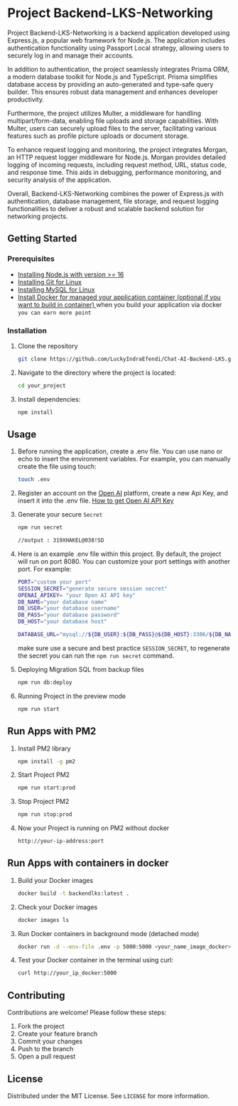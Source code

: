 # Project Backend-LKS-Networking

Project Backend-LKS-Networking is a backend application developed using Express.js, a popular web framework for Node.js. The application includes authentication functionality using Passport Local strategy, allowing users to securely log in and manage their accounts.

In addition to authentication, the project seamlessly integrates Prisma ORM, a modern database toolkit for Node.js and TypeScript. Prisma simplifies database access by providing an auto-generated and type-safe query builder. This ensures robust data management and enhances developer productivity.

Furthermore, the project utilizes Multer, a middleware for handling multipart/form-data, enabling file uploads and storage capabilities. With Multer, users can securely upload files to the server, facilitating various features such as profile picture uploads or document storage.

To enhance request logging and monitoring, the project integrates Morgan, an HTTP request logger middleware for Node.js. Morgan provides detailed logging of incoming requests, including request method, URL, status code, and response time. This aids in debugging, performance monitoring, and security analysis of the application.

Overall, Backend-LKS-Networking combines the power of Express.js with authentication, database management, file storage, and request logging functionalities to deliver a robust and scalable backend solution for networking projects.

## Getting Started

### Prerequisites

- <a href="https://www.digitalocean.com/community/tutorials/how-to-install-node-js-on-debian-10">Installing Node.js with version >= 16</a>
- <a href="https://git-scm.com/book/en/v2/Getting-Started-Installing-Git">Installing Git for Linux</a>
- <a href="https://www.geeksforgeeks.org/how-to-install-mysql-on-linux/">Installing MySQL for Linux</a>
- <a href="https://www.digitalocean.com/community/tutorials/how-to-install-and-use-docker-on-debian-10">Install Docker for managed your application container (optional if you want to build in container) </a>
  when you build your application via docker `you can earn more point`

### Installation

1. Clone the repository
   ```sh
   git clone https://github.com/LuckyIndraEfendi/Chat-AI-Backend-LKS.git
   ```
2. Navigate to the directory where the project is located:
   ```sh
   cd your_project
   ```
3. Install dependencies:

   ```sh
   npm install
   ```

## Usage

1. Before running the application, create a .env file. You can use nano or echo to insert the environment variables. For example, you can manually create the file using touch:

   ```sh
   touch .env
   ```

2. Register an account on the <a href="https://platform.openai.com/api-keys">Open AI</a> platform, create a new Api Key, and insert it into the .env file. <a href="https://help.socialintents.com/article/188-how-to-find-your-openai-api-key-for-chatgpt">How to get Open AI API Key</a>

3. Generate your secure `Secret`

   ```sh
   npm run secret

   //output : 319XHAKEL@038!SD
   ```

4. Here is an example .env file within this project. By default, the project will run on port 8080. You can customize your port settings with another port. For example:

   ```sh
   PORT="custom your port"
   SESSION_SECRET="generate secure session secret"
   OPENAI_APIKEY= "your Open AI API key"
   DB_NAME="your database name"
   DB_USER="your database username"
   DB_PASS="your database password"
   DB_HOST="your database host"

   DATABASE_URL="mysql://${DB_USER}:${DB_PASS}@${DB_HOST}:3306/${DB_NAME}"
   ```

   make sure use a secure and best practice `SESSION_SECRET`, to regenerate the secret you can run the `npm run secret` command.

5. Deploying Migration SQL from backup files

   ```sh
   npm run db:deploy
   ```

6. Running Project in the preview mode

   ```sh
   npm run start
   ```

## Run Apps with PM2

1. Install PM2 library

   ```sh
   npm install -g pm2
   ```

2. Start Project PM2

   ```sh
   npm run start:prod
   ```

3. Stop Project PM2

   ```sh
   npm run stop:prod
   ```

4. Now your Project is running on PM2 without docker

   ```sh
   http://your-ip-address:port
   ```

## Run Apps with containers in docker

1. Build your Docker images

   ```sh
   docker build -t backendlks:latest .
   ```

2. Check your Docker images

   ```sh
   docker images ls
   ```

3. Run Docker containers in background mode (detached mode)
   ```sh
   docker run -d --env-file .env -p 5000:5000 <your_name_image_docker>
   ```
4. Test your Docker container in the terminal using curl:
   ```sh
   curl http://your_ip_docker:5000
   ```

## Contributing

Contributions are welcome! Please follow these steps:

1. Fork the project
2. Create your feature branch
3. Commit your changes
4. Push to the branch
5. Open a pull request

## License

Distributed under the MIT License. See `LICENSE` for more information.
